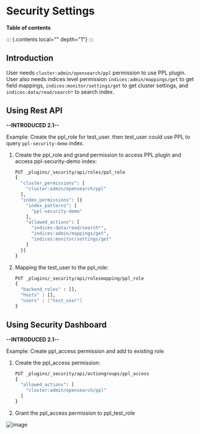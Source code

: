 # Security Settings

**Table of contents**

::: {.contents local="" depth="1"}
:::

## Introduction

User needs `cluster:admin/opensearch/ppl` permission to use PPL plugin.
User also needs indices level permission `indices:admin/mappings/get` to
get field mappings, `indices:monitor/settings/get` to get cluster
settings, and `indices:data/read/search*` to search index.

## Using Rest API

**\--INTRODUCED 2.1\--**

Example: Create the ppl_role for test_user. then test_user could use PPL
to query `ppl-security-demo` index.

1.  Create the ppl_role and grand permission to access PPL plugin and
    access ppl-security-demo index:

    ``` sh
    PUT _plugins/_security/api/roles/ppl_role
    {
      "cluster_permissions": [
        "cluster:admin/opensearch/ppl"
      ],
      "index_permissions": [{
        "index_patterns": [
          "ppl-security-demo"
        ],
        "allowed_actions": [
          "indices:data/read/search*",
          "indices:admin/mappings/get",
          "indices:monitor/settings/get"
        ]
      }]
    }
    ```

2.  Mapping the test_user to the ppl_role:

    ``` sh
    PUT _plugins/_security/api/rolesmapping/ppl_role
    {
      "backend_roles" : [],
      "hosts" : [],
      "users" : ["test_user"]
    }
    ```

## Using Security Dashboard

**\--INTRODUCED 2.1\--**

Example: Create ppl_access permission and add to existing role

1.  Create the ppl_access permission:

    ``` sh
    PUT _plugins/_security/api/actiongroups/ppl_access
    {
      "allowed_actions": [
        "cluster:admin/opensearch/ppl"
      ]
    }
    ```

2.  Grant the ppl_access permission to ppl_test_role

![image](https://user-images.githubusercontent.com/2969395/185448976-6c0aed6b-7540-4b99-92c3-362da8ae3763.png)
